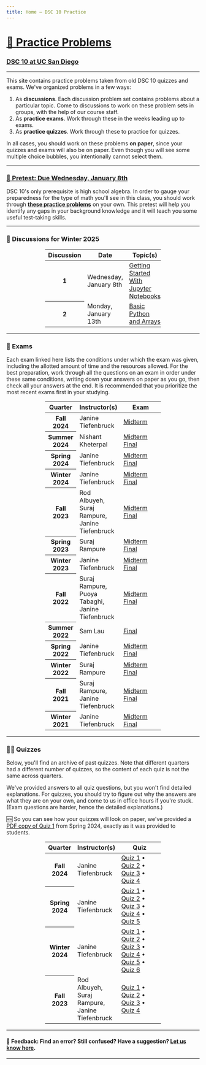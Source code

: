 ```yaml
---
title: Home – DSC 10 Practice
---
```


<h1><a href=''>💪 Practice Problems</a></h1>

<h3><a href='https://dsc10.com'>DSC 10 at UC San Diego</a></h3>

---

This site contains practice problems taken from old DSC 10 quizzes and exams. We've organized problems in a few ways:

1. As **discussions**. Each discussion problem set contains problems about a particular topic. Come to discussions to work on these problem sets in groups, with the help of our course staff.
1. As **practice exams**. Work through these in the weeks leading up to exams.
1. As **practice quizzes**. Work through these to practice for quizzes.

In all cases, you should work on these problems **on paper**, since your quizzes and exams will also be on paper. Even though you will see some multiple choice bubbles, you intentionally cannot select them.

---

### <a href="pretest/index.html">🧮 Pretest: Due Wednesday, January 8th</a>

DSC 10's only prerequisite is high school algebra.
In order to gauge your preparedness for the type of math you'll see
in this class, you should work through <b><a href="pretest/index.html">these practice problems</a></b> on your own. This pretest will help you identify any gaps in your background knowledge and it will teach you some useful test-taking skills.


---

### 💯 Discussions for Winter 2025



<center>
<table class="table" style="width:60%">
    <colgroup>
       <col span="1" style="width: 25%;">
       <col span="1" style="width: 35%;">
       <col span="1" style="width: 40%;">
    </colgroup>
  <thead>
    <tr>
      <th scope="col">Discussion</th>
      <th scope="col">Date</th>
      <th scope="col">Topic(s)</th>
    </tr>
  </thead>
  <tbody>
    <tr>
      <th scope="row">1</th>
      <td>Wednesday, January 8th</td>
      <td><a href="disc01/index.html">Getting Started With Jupyter Notebooks</a></td>
    </tr>
    <tr>
      <th scope="row">2</th>
      <td>Monday, January 13th</td>
      <td><a href="disc02/index.html">Basic Python and Arrays</a></td>
    </tr>
  </tbody>
</table>
</center> 
    <!-- <tr>
      <th scope="row">2</th>
      <td>Monday, October 7th</td>
      <td><a href="disc02/index.html">Arrays and DataFrames</a></td>
    </tr>
    <tr>
      <th scope="row">3</th>
      <td>Monday, October 14th</td>
      <td><a href="disc03/index.html">Querying, Grouping, and Plotting</a></td>
    </tr>
    <tr>
      <th scope="row">4</th>
      <td>Monday, October 21st</td>
      <td><a href="disc04/index.html">Functions, DataFrames, and Control Flow</a></td>
    </tr>
    <tr>
      <th scope="row">5</th>
      <td>Monday, October 28th</td>
      <td><a href="disc05/index.html">Probability and Simulation</a></td>
    </tr>
    <tr>
      <th scope="row">6</th>
      <td>Monday, November 4th</td>
      <td><a href="disc06/index.html">Sampling, Bootstrapping, and Confidence Intervals</a></td>
    </tr>
    <tr>
      <th scope="row">7</th>
      <td>Monday, November 11th</td>
      <td><a href="disc06-5/index.html">The Normal Distribution and the CLT</a></td>
    </tr>
    <tr>
      <th scope="row">8</th>
      <td>Monday, November 18th</td>
      <td><a href="disc07/index.html">Choosing Sample Sizes, Hypothesis Testing, and Permutation Testing</a></td>
    </tr>
    <tr>
      <th scope="row">9</th>
      <td>Wednesday, November 27th</td>
      <td><a href="disc08/index.html">Hypothesis Testing and Permutation Testing</a></td>
    </tr>
    <tr>
      <th scope="row">10</th>
      <td>Monday, December 2nd</td>
      <td><a href="disc09/index.html">Regression</a></td>
    </tr>
  </tbody>
</table>
</center> -->


---

### 📝 Exams

Each exam linked here lists the conditions under which the exam was given, including the allotted amount of time and the resources allowed. For the best preparation, work through all the questions on an exam in order under these same conditions, writing down your answers on paper as you go, then check all your answers at the end. It is recommended that you prioritize the most recent exams first in your studying.

<center>
<table class="table" style="width:60%">
    <colgroup>
       <col span="1" style="width: 25%;">
       <col span="1" style="width: 35%;">
       <col span="1" style="width: 40%;">
    </colgroup>
  <thead>
    <tr>
      <th scope="col">Quarter</th>
      <th scope="col">Instructor(s)</th>
      <th scope="col">Exam</th>
    </tr>
  </thead>
  <tbody>
    <tr>
      <th scope="row">Fall 2024</th>
      <td>Janine Tiefenbruck</td>
      <td><a href='fa24-midterm/index.html'>Midterm</a>
      </td>
    </tr>
    <tr>
      <th scope="row">Summer 2024</th>
      <td>Nishant Kheterpal</td>
      <td><a href='su24-midterm/index.html'>Midterm</a>
      <br>
      <a href='su24-final/index.html'>Final</a>
      </td>
    </tr>
    <tr>
      <th scope="row">Spring 2024</th>
      <td>Janine Tiefenbruck</td>
      <td><a href='sp24-midterm/index.html'>Midterm</a>
      <br>
      <a href='sp24-final/index.html'>Final</a>
      </td>
    </tr>
    <tr>
      <th scope="row">Winter 2024</th>
      <td>Janine Tiefenbruck</td>
      <td><a href='wi24-midterm/index.html'>Midterm</a>
          <br>
          <a href='wi24-final/index.html'>Final</a>
      </td>
    </tr>
    <tr>
      <th scope="row">Fall 2023</th>
      <td>Rod Albuyeh, Suraj Rampure, Janine Tiefenbruck</td>
      <td><a href='fa23-midterm/index.html'>Midterm</a>
          <br>
          <a href='fa23-final/index.html'>Final</a>
      </td>
    </tr>
    <tr>
      <th scope="row">Spring 2023</th>
      <td>Suraj Rampure</td>
      <td><a href='sp23-midterm/index.html'>Midterm</a><br>
          <a href='sp23-final/index.html'>Final</a></b>
      </td>
    </tr>
    <tr>
      <th scope="row">Winter 2023</th>
      <td>Janine Tiefenbruck</td>
      <td><a href='wi23-midterm/index.html'>Midterm</a>
          <br>
          <a href='wi23-final/index.html'>Final</a>
      </td>
    </tr>
    <tr>
      <th scope="row">Fall 2022</th>
      <td>Suraj Rampure, Puoya Tabaghi, Janine Tiefenbruck</td>
      <td><a href='fa22-midterm/index.html'>Midterm</a>
          <br>
          <a href='fa22-final/index.html'>Final</a>
      </td>
    </tr>
    <tr>
      <th scope="row">Summer 2022</th>
      <td>Sam Lau</td>
      <td><a href='su22-final/index.html'>Final</a>
      </td>
    </tr>
    <tr>
      <th scope="row">Spring 2022</th>
      <td>Janine Tiefenbruck</td>
      <td><a href='sp22-midterm/index.html'>Midterm</a>
          <br>
          <a href='sp22-final/index.html'>Final</a>
      </td>
    </tr>
    <tr>
      <th scope="row">Winter 2022</th>
      <td>Suraj Rampure</td>
      <td><a href='wi22-midterm/index.html'>Midterm</a>
          <br>
          <a href='wi22-final/index.html'>Final</a>
      </td>
    </tr>
    <tr>
      <th scope="row">Fall 2021</th>
      <td>Suraj Rampure, Janine Tiefenbruck</td>
      <td><a href='fa21-midterm/index.html'>Midterm</a>
          <br>
          <a href='fa21-final/index.html'>Final</a>
          </td>
    </tr>
    <tr>
      <th scope="row">Winter 2021</th>
      <td>Janine Tiefenbruck</td>
      <td><a href='wi21-midterm/index.html'>Midterm</a>
          <br>
          <a href='wi21-final/index.html'>Final</a>
      </td>
    </tr>
  </tbody>
</table>
</center>

---

### 🙋‍♀️ Quizzes

Below, you'll find an archive of past quizzes. Note that different quarters had a different number of quizzes, so the content of each quiz is not the same across quarters.

We've provided answers to all quiz questions, but you won't find detailed explanations. For quizzes, you should try to figure out why the answers are what they are on your own, and come to us in office hours if you're stuck. (Exam questions are harder, hence the detailed explanations.)

🆕 So you can see how your quizzes will look on paper, we've provided a [PDF copy of Quiz 1](pdfs/quiz1_sp24.pdf) from Spring 2024, exactly as it was provided to students.

<center>
<table class="table" style="width:60%">
  <colgroup>
    <col span="1" style="width: 25%;">
    <col span="1" style="width: 35%;">
    <col span="1" style="width: 40%;">
  </colgroup>
  <thead>
    <tr>
      <th scope="col">Quarter</th>
      <th scope="col">Instructor(s)</th>
      <th scope="col">Quiz</th>
    </tr>
  </thead>
  <tbody>
    <tr>
      <th scope="row">Fall 2024</th>
      <td>Janine Tiefenbruck</td>
      <td>
        <a href='fa24-quiz1/index.html'>Quiz 1</a> •
        <a href='fa24-quiz2/index.html'>Quiz 2</a> •
        <a href='fa24-quiz3/index.html'>Quiz 3</a> •
        <a href='fa24-quiz4/index.html'>Quiz 4</a>
      </td>
    </tr>
    <tr>
      <th scope="row">Spring 2024</th>
      <td>Janine Tiefenbruck</td>
      <td>
        <a href='sp24-quiz1/index.html'>Quiz 1</a> •
        <a href='sp24-quiz2/index.html'>Quiz 2</a> •
        <a href='sp24-quiz3/index.html'>Quiz 3</a> •
        <a href='sp24-quiz4/index.html'>Quiz 4</a> •
        <a href='sp24-quiz5/index.html'>Quiz 5</a> 
      </td>
    </tr>
    <tr>
      <th scope="row">Winter 2024</th>
      <td>Janine Tiefenbruck</td>
      <td>
        <a href='wi24-quiz1/index.html'>Quiz 1</a> •
        <a href='wi24-quiz2/index.html'>Quiz 2</a> •
        <a href='wi24-quiz3/index.html'>Quiz 3</a> •
        <a href='wi24-quiz4/index.html'>Quiz 4</a> •
        <a href='wi24-quiz5/index.html'>Quiz 5</a> •
        <a href='wi24-quiz6/index.html'>Quiz 6</a> 
      </td>
    </tr>
    <tr>
      <th scope="row">Fall 2023</th>
      <td>Rod Albuyeh, Suraj Rampure, Janine Tiefenbruck</td>
      <td>
        <a href='fa23-quiz1/index.html'>Quiz 1</a> •
        <a href='fa23-quiz2/index.html'>Quiz 2</a> •
        <a href='fa23-quiz3/index.html'>Quiz 3</a> •
        <a href='fa23-quiz4/index.html'>Quiz 4</a>
      </td>
    </tr>
  </tbody>
</table>

</center>

---

#### 👋 Feedback: Find an error? Still confused? Have a suggestion? <a href="https://forms.gle/WZ71FchnXU1K154d7">Let us know here</u></a>.

---
